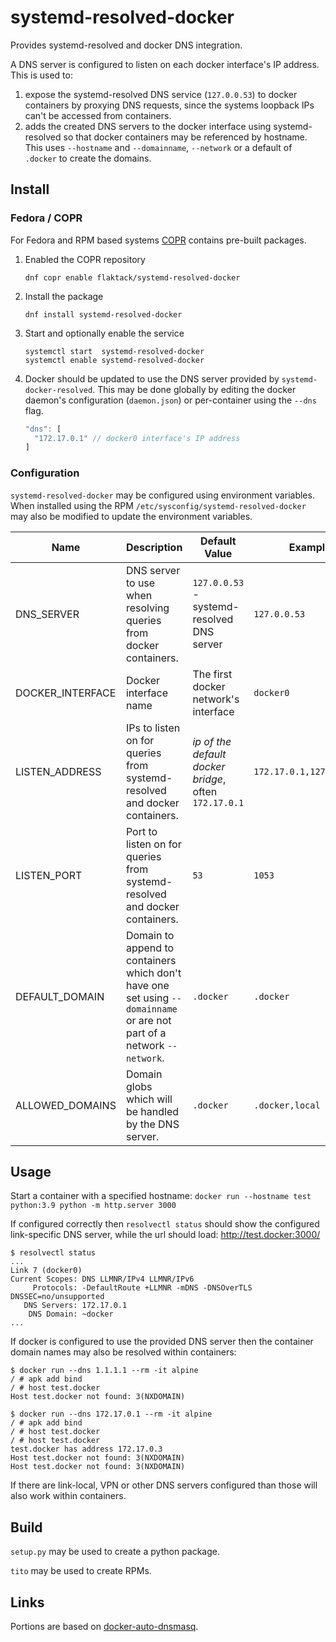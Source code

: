 # systemd-resolved-docker

Provides systemd-resolved and docker DNS integration.

A DNS server is configured to listen on each docker interface's IP address. This is used to:
 1. expose the systemd-resolved DNS service (`127.0.0.53`) to docker containers by proxying DNS requests, since the
    systems loopback IPs can't be accessed from containers.
 2. adds the created DNS servers to the docker interface using systemd-resolved so that docker containers may
    be referenced by hostname. This uses `--hostname` and `--domainname`, `--network` or a default of `.docker` to
    create the domains.

## Install

### Fedora / COPR

For Fedora and RPM based systems [COPR](https://copr.fedorainfracloud.org/coprs/flaktack/systemd-resolved-docker/) contains pre-built packages.

1. Enabled the COPR repository
   
       dnf copr enable flaktack/systemd-resolved-docker

1.  Install the package
    
        dnf install systemd-resolved-docker
    
1. Start and optionally enable the service
   
       systemctl start  systemd-resolved-docker
       systemctl enable systemd-resolved-docker

1. Docker should be updated to use the DNS server provided by `systemd-docker-resolved`. This may be done
   globally by editing the docker daemon's configuration (`daemon.json`) or per-container using the `--dns`
   flag.

    ```js
    "dns": [
      "172.17.0.1" // docker0 interface's IP address
    ]
    ```

### Configuration

`systemd-resolved-docker` may be configured using environment variables. When installed using the RPM
`/etc/sysconfig/systemd-resolved-docker` may also be modified to update the environment variables.

| Name             | Description                                                                | Default Value                                          | Example                  |
|------------------|----------------------------------------------------------------------------|--------------------------------------------------------|--------------------------|
| DNS_SERVER       | DNS server to use when resolving queries from docker containers.           | `127.0.0.53` - systemd-resolved DNS server             | `127.0.0.53`             |
| DOCKER_INTERFACE | Docker interface name                                                      | The first docker network's interface                   | `docker0`                |
| LISTEN_ADDRESS   | IPs to listen on for queries from systemd-resolved and docker containers.  | _ip of the default docker bridge_, often `172.17.0.1`  | `172.17.0.1,127.0.0.153` |
| LISTEN_PORT      | Port to listen on for queries from systemd-resolved and docker containers. | `53`                                                   | `1053`                   |
| DEFAULT_DOMAIN   | Domain to append to containers which don't have one set using `--domainname` or are not part of a network `--network`. | `.docker`  | `.docker`                |
| ALLOWED_DOMAINS  | Domain globs which will be handled by the DNS server.                      | `.docker`                                              | `.docker,local`         |


## Usage

Start a container with a specified hostname:
`docker run --hostname test python:3.9 python -m http.server 3000`

If configured correctly then `resolvectl status` should show the configured link-specific DNS server, while the url
should load: http://test.docker:3000/

    $ resolvectl status
    ...
    Link 7 (docker0)
    Current Scopes: DNS LLMNR/IPv4 LLMNR/IPv6                                   
         Protocols: -DefaultRoute +LLMNR -mDNS -DNSOverTLS DNSSEC=no/unsupported
       DNS Servers: 172.17.0.1                                                  
        DNS Domain: ~docker       
    ... 

If docker is configured to use the provided DNS server then the container domain names may also be resolved within containers:

    $ docker run --dns 1.1.1.1 --rm -it alpine
    / # apk add bind
    / # host test.docker
    Host test.docker not found: 3(NXDOMAIN)

```
$ docker run --dns 172.17.0.1 --rm -it alpine
/ # apk add bind
/ # host test.docker
/ # host test.docker
test.docker has address 172.17.0.3
Host test.docker not found: 3(NXDOMAIN)
Host test.docker not found: 3(NXDOMAIN)
```

If there are link-local, VPN or other DNS servers configured than those will also work within containers.

## Build

`setup.py` may be used to create a python package.

`tito` may be used to create RPMs.


## Links

Portions are based on [docker-auto-dnsmasq](https://github.com/metal3d/docker-auto-dnsmasq).
